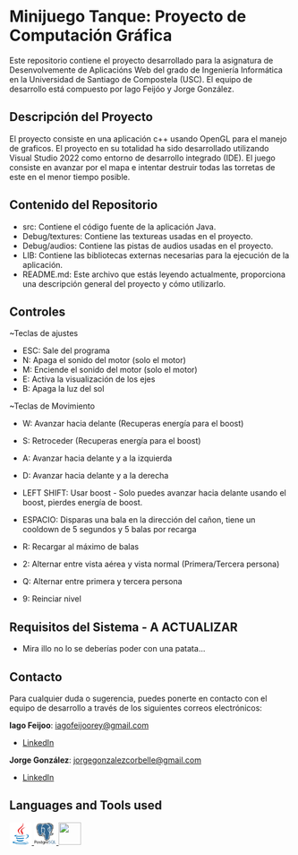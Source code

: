 # Minijuego Tanque: Proyecto de Computación Gráfica
Este repositorio contiene el proyecto desarrollado para la asignatura de Desenvolvemente de Aplicacións Web del grado de Ingeniería Informática en la Universidad de Santiago de Compostela (USC). El equipo de desarrollo está compuesto por Iago Feijóo y Jorge González.

## Descripción del Proyecto
El proyecto consiste en una aplicación c++ usando OpenGL para el manejo de graficos. El proyecto en su totalidad ha sido desarrollado utilizando Visual Studio 2022 como entorno de desarrollo integrado (IDE).
El juego consiste en avanzar por el mapa e intentar destruir todas las torretas de este en el menor tiempo posible. 


## Contenido del Repositorio
* src: Contiene el código fuente de la aplicación Java.
* Debug/textures: Contiene las textureas usadas en el proyecto.
* Debug/audios: Contiene las pistas de audios usadas en el proyecto.
* LIB: Contiene las bibliotecas externas necesarias para la ejecución de la aplicación.
* README.md: Este archivo que estás leyendo actualmente, proporciona una descripción general del proyecto y cómo utilizarlo.



## Controles
~Teclas de ajustes
  * ESC: Sale del programa
  * N: Apaga el sonido del motor (solo el motor)
  * M: Enciende el sonido del motor (solo el motor)
  * E: Activa la visualización de los ejes
  * B: Apaga la luz del sol


~Teclas de Movimiento
  * W: Avanzar hacia delante                             (Recuperas energía para el boost)
  * S: Retroceder                                        (Recuperas energía para el boost)
  * A: Avanzar hacia delante y a la izquierda
  * D: Avanzar hacia delante y a la derecha
  * LEFT SHIFT: Usar boost - Solo puedes avanzar hacia delante usando el boost, pierdes energía de boost.

  * ESPACIO: Disparas una bala en la dirección del cañon, tiene un cooldown de 5 segundos y 5 balas por recarga
  * R: Recargar al máximo de balas
  * 2: Alternar entre vista aérea y vista normal (Primera/Tercera persona)
  * Q: Alternar entre primera y tercera persona
  * 9: Reinciar nivel


## Requisitos del Sistema - A ACTUALIZAR 
* Mira illo no lo se deberías poder con una patata...

## Contacto
Para cualquier duda o sugerencia, puedes ponerte en contacto con el equipo de desarrollo a través de los siguientes correos electrónicos:

**Iago Feijoo**:  iagofeijoorey@gmail.com  

* [LinkedIn](https://www.linkedin.com/in/iagofeijoorey/)

  
**Jorge González**:  jorgegonzalezcorbelle@gmail.com  

* [LinkedIn](https://www.linkedin.com/in/jorgegonzalezcorbelle/)

  
## Languages and Tools used
<p align="left"> <a href="https://dev.java/" target="_blank" rel="noreferrer"> <img src="https://raw.githubusercontent.com/devicons/devicon/master/icons/java/java-original.svg" alt="java" width="40" height="40"/> </a> 
<a href="https://www.postgresql.org/"> <img src="https://raw.githubusercontent.com/devicons/devicon/master/icons/postgresql/postgresql-original-wordmark.svg" alt="postgresql" width="40" height="40"/> </a>   
<a href="https://netbeans.apache.org/front/main/index.html"> <img src="https://netbeans.apache.org/_/images/apache-netbeans.svg" width="40" height="40"/> </a> </p>
</p>

